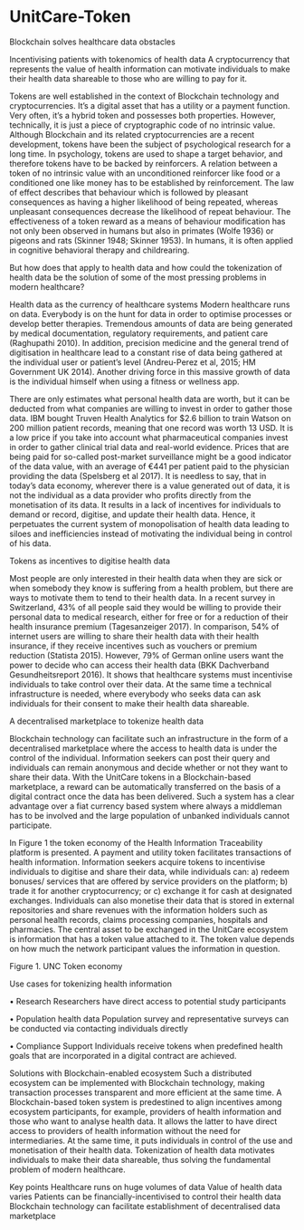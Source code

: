 # UnitCare-Token


Blockchain solves healthcare data obstacles

Incentivising patients with tokenomics of health data 
A cryptocurrency that represents the value of health information can motivate individuals to make their health data shareable to those who are willing to pay for it.

Tokens are well established in the context of Blockchain technology and cryptocurrencies. It’s a digital asset that has a utility or a payment function. Very often, it’s a hybrid token and possesses both properties. However, technically, it is just a piece of cryptographic code of no intrinsic value. Although Blockchain and its related cryptocurrencies are a recent development, tokens have been the subject of psychological research for a long time. In psychology, tokens are used to shape a target behavior, and therefore tokens have to be backed by reinforcers. A relation between a token of no intrinsic value with an unconditioned reinforcer like food or a conditioned one like money has to be established by reinforcement. The law of effect describes that behaviour which is followed by pleasant consequences as having a higher likelihood of being repeated, whereas unpleasant consequences decrease the likelihood of repeat behaviour. The effectiveness of a token reward as a means of behaviour modification has not only been observed in humans but also in primates (Wolfe 1936) or pigeons and rats (Skinner 1948; Skinner 1953). In humans, it is often applied in cognitive behavioral therapy and childrearing. 

But how does that apply to health data and how could the tokenization of health data be the solution of some of the most pressing problems in modern healthcare? 

Health data as the currency of healthcare systems
Modern healthcare runs on data. Everybody is on the hunt for data in order to optimise processes or develop better therapies. Tremendous amounts of data are being generated by medical documentation, regulatory requirements, and patient care (Raghupathi 2010). In addition, precision medicine and the general trend of digitisation in healthcare lead to a constant rise of data being gathered at the individual user or patient’s level (Andreu-Perez et al, 2015; HM Government UK 2014). Another driving force in this massive growth of data is the individual himself when using a fitness or wellness app. 

There are only estimates what personal health data are worth, but it can be deducted from what companies are willing to invest in order to gather those data. IBM bought Truven Health Analytics for $2.6 billion to train Watson on 200 million patient records, meaning that one record was worth 13 USD. It is a low price if you take into account what pharmaceutical companies invest in order to gather clinical trial data and real-world evidence. Prices that are being paid for so-called post-market surveillance might be a good indicator of the data value, with an average of €441 per patient paid to the physician providing the data (Spelsberg et al 2017). It is needless to say, that in today’s data economy, wherever there is a value generated out of data, it is not the individual as a data provider who profits directly from the monetisation of its data. It results in a lack of incentives for individuals to demand or record, digitise, and update their health data. Hence, it perpetuates the current system of monopolisation of health data leading to siloes and inefficiencies instead of motivating the individual being in control of his data.

Tokens as incentives to digitise health data

Most people are only interested in their health data when they are sick or when somebody they know is suffering from a health problem, but there are ways to motivate them to tend to their health data. In a recent survey in Switzerland, 43% of all people said they would be willing to provide their personal data to medical research, either for free or for a reduction of their health insurance premium (Tagesanzeiger 2017). In comparison, 54% of internet users are willing to share their health data with their health insurance, if they receive incentives such as vouchers or premium reduction (Statista 2015). However, 79% of German online users want the power to decide who can access their health data (BKK Dachverband Gesundheitsreport 2016). It shows that healthcare systems must incentivise individuals to take control over their data. At the same time a technical infrastructure is needed, where everybody who seeks data can ask individuals for their consent to make their health data shareable.


A decentralised marketplace to tokenize health data

Blockchain technology can facilitate such an infrastructure in the form of a decentralised marketplace where the access to health data is under the control of the individual. Information seekers can post their query and individuals can remain anonymous and decide whether or not they want to share their data. With the UnitCare tokens in a Blockchain-based marketplace, a reward can be automatically transferred on the basis of a digital contract once the data has been delivered. Such a system has a clear advantage over a fiat currency based system where always a middleman has to be involved and the large population of unbanked individuals cannot participate. 

In Figure 1 the token economy of the Health Information Traceability platform is presented. A payment and utility token facilitates transactions of health information. Information seekers acquire tokens to incentivise individuals to digitise and share their data, while individuals can: a) redeem bonuses/ services that are offered by service providers on the platform; b) trade it for another cryptocurrency; or c) exchange it for cash at designated exchanges. Individuals can also monetise their data that is stored in external repositories and share revenues with the information holders such as personal health records, claims processing companies, hospitals and pharmacies. The central asset to be exchanged in the UnitCare ecosystem is information that has a token value attached to it. The token value depends on how much the network participant values the information in question.

Figure 1. UNC Token economy


Use cases for tokenizing health information 

• Research
Researchers have direct access to potential study participants 

• Population health data
Population survey and representative surveys can be conducted via contacting individuals directly 

• Compliance Support 
Individuals receive tokens when predefined health goals that are incorporated in a digital contract are achieved.



Solutions with Blockchain-enabled ecosystem
Such a distributed ecosystem can be implemented with Blockchain technology, making transaction processes transparent and more efficient at the same time. A Blockchain-based token system is predestined to align incentives among ecosystem participants, for example, providers of health information and those who want to analyse health data. It allows the latter to have direct access to providers of health information without the need for intermediaries. At the same time, it puts individuals in control of the use and monetisation of their health data. Tokenization of health data motivates individuals to make their data shareable, thus solving the fundamental problem of modern healthcare.

Key points
Healthcare runs on huge volumes of data
Value of health data varies
Patients can be financially-incentivised to  control their health data
Blockchain technology can facilitate establishment of decentralised data marketplace
